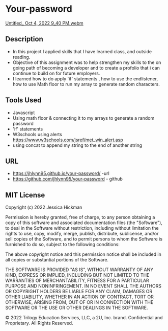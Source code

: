 # Your-password
[Untitled_ Oct 4, 2022 9_40 PM.webm](https://user-images.githubusercontent.com/109389786/193983489-9bb7083c-fd23-46ff-bcba-40bd6f444323.webm)



## Description

* In this project I applied skills that I have learned class, and outside reading.
* Objective of this assignment was to help strengthen my skills to the on going path of becoming a developer and to create a profolio that i can continue to build on for future employers.
* I learned how to do apply 'if' statements , how to use the endlistener, how to use Math floor to run my array to generate random characters. 

## Tools Used
* Javascript
* Using math floor & connecting it to my arrays to generate a random password
* 'if' statements
* W3schools using alerts https://www.w3schools.com/jsref/met_win_alert.asp
* using concat to append my string to the end of another string

## URL 
* https://jhlynn95.github.io/your-password/ -url
* https://github.com/jhlynn95/your-password - github

## MIT License

Copyright (c) 2022 Jessica Hickman

Permission is hereby granted, free of charge, to any person obtaining a copy
of this software and associated documentation files (the "Software"), to deal
in the Software without restriction, including without limitation the rights
to use, copy, modify, merge, publish, distribute, sublicense, and/or sell
copies of the Software, and to permit persons to whom the Software is
furnished to do so, subject to the following conditions:

The above copyright notice and this permission notice shall be included in all
copies or substantial portions of the Software.

THE SOFTWARE IS PROVIDED "AS IS", WITHOUT WARRANTY OF ANY KIND, EXPRESS OR
IMPLIED, INCLUDING BUT NOT LIMITED TO THE WARRANTIES OF MERCHANTABILITY,
FITNESS FOR A PARTICULAR PURPOSE AND NONINFRINGEMENT. IN NO EVENT SHALL THE
AUTHORS OR COPYRIGHT HOLDERS BE LIABLE FOR ANY CLAIM, DAMAGES OR OTHER
LIABILITY, WHETHER IN AN ACTION OF CONTRACT, TORT OR OTHERWISE, ARISING FROM,
OUT OF OR IN CONNECTION WITH THE SOFTWARE OR THE USE OR OTHER DEALINGS IN THE
SOFTWARE.

© 2022 Trilogy Education Services, LLC, a 2U, Inc. brand. Confidential and Proprietary. All Rights Reserved.
